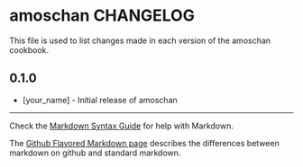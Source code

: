 amoschan CHANGELOG
==================

This file is used to list changes made in each version of the amoschan cookbook.

0.1.0
-----
- [your_name] - Initial release of amoschan

- - -
Check the [Markdown Syntax Guide](http://daringfireball.net/projects/markdown/syntax) for help with Markdown.

The [Github Flavored Markdown page](http://github.github.com/github-flavored-markdown/) describes the differences between markdown on github and standard markdown.
